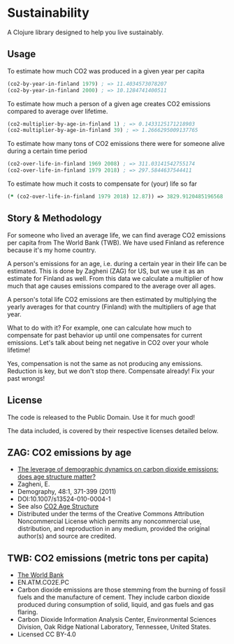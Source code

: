 # Sustainability

A Clojure library designed to help you live sustainably.

## Usage

To estimate how much CO2 was produced in a given year per capita

```clj
(co2-by-year-in-finland 1979) ; => 11.4034573078207
(co2-by-year-in-finland 2000) ; => 10.1284741400511
```

To estimate how much a person of a given age creates CO2 emissions compared to average over lifetime.

```clj
(co2-multiplier-by-age-in-finland 1) ; => 0.1433125171218903
(co2-multiplier-by-age-in-finland 39) ; => 1.2666295009137765
```

To estimate how many tons of CO2 emissions there were for someone alive during a certain time period

```clj
(co2-over-life-in-finland 1969 2008) ; => 311.03141542755174
(co2-over-life-in-finland 1979 2018) ; => 297.5844637544411
```

To estimate how much it costs to compensate for (your) life so far
```clj
(* (co2-over-life-in-finland 1979 2018) 12.87)) => 3829.9120485196568
```

## Story & Methodology

For someone who lived an average life, we can find average CO2 emissions per capita from The World Bank (TWB). We have used Finland as reference because it's my home country.

A person's emissions for an age, i.e. during a certain year in their life can be estimated. This is done by Zagheni (ZAG) for US, but we use it as an estimate for Finland as well. From this data we calculate a multiplier of how much that age causes emissions compared to the average over all ages.

A person's total life CO2 emissions are then estimated by multiplying the yearly averages for that country (Finland) with the multipliers of age that year.

What to do with it? For example, one can calculate how much to compensate for past behavior up until one compensates for current emissions. Let's talk about being net negative in CO2 over your whole lifetime!

Yes, compensation is not the same as not producing any emissions. Reduction is key, but we don't stop there. Compensate already! Fix your past wrongs!

## License

The code is released to the Public Domain. Use it for much good!

The data included, is covered by their respective licenses detailed below.

## ZAG: CO2 emissions by age
- [The leverage of demographic dynamics on carbon dioxide emissions: does age structure matter?](https://www.demogr.mpg.de/en/projects_publications/publications_1904/journal_articles/the_leverage_of_demographic_dynamics_on_carbon_dioxide_emissions_does_age_structure_matter_4131.htm)
- Zagheni, E.
- Demography, 48:1, 371-399 (2011)
- DOI:10.1007/s13524-010-0004-1
- See also [CO2 Age Structure](https://www.mpg.de/4635546/CO2_age_structure)
- Distributed under the terms of the Creative Commons Attribution Noncommercial License which permits any noncommercial use, distribution, and reproduction in any medium, provided the original author(s) and source are credited.

## TWB: CO2 emissions (metric tons per capita)
- [The World Bank](https://databank.worldbank.org/data/source/world-development-indicators)
- EN.ATM.CO2E.PC
- Carbon dioxide emissions are those stemming from the burning of fossil fuels and the manufacture of cement. They include carbon dioxide produced during consumption of solid, liquid, and gas fuels and gas flaring.
- Carbon Dioxide Information Analysis Center, Environmental Sciences Division, Oak Ridge National Laboratory, Tennessee, United States.
- Licensed CC BY-4.0
